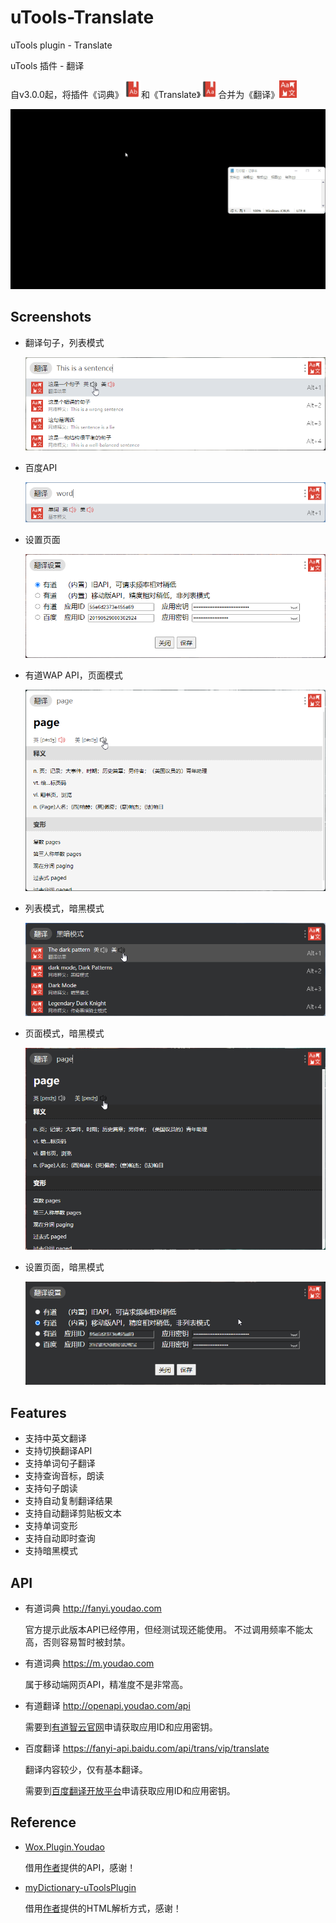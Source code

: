 # uTools-Translate

uTools plugin - Translate

uTools 插件 - 翻译

自v3.0.0起，将插件《词典》<img src="https://raw.githubusercontent.com/HaleShaw/uTools-Translate/main/screenshots/logoDictionary.png" height="28px" witdh="28px">和《Translate》<img src="https://raw.githubusercontent.com/HaleShaw/uTools-Translate/main/screenshots/logoTranslate.png" height="28px" witdh="28px">合并为《翻译》<img src="https://raw.githubusercontent.com/HaleShaw/uTools-Translate/main/logo.png" height="28px" witdh="28px">

![Translate](https://raw.githubusercontent.com/HaleShaw/uTools-Translate/main/screenshots/Translate.gif)

## Screenshots

- 翻译句子，列表模式

  ![translateSentence](https://raw.githubusercontent.com/HaleShaw/uTools-Translate/main/screenshots/translateSentence.png)

- 百度API

  ![translateBaidu](https://raw.githubusercontent.com/HaleShaw/uTools-Translate/main/screenshots/translateBaidu.png)

- 设置页面

  ![translateSetting](https://raw.githubusercontent.com/HaleShaw/uTools-Translate/main/screenshots/translateSetting.png)

- 有道WAP API，页面模式

  ![translatePage](https://raw.githubusercontent.com/HaleShaw/uTools-Translate/main/screenshots/translatePage.png)

- 列表模式，暗黑模式

  ![translateListDark](https://raw.githubusercontent.com/HaleShaw/uTools-Translate/main/screenshots/translateListDark.png)

- 页面模式，暗黑模式

  ![translatePageDark](https://raw.githubusercontent.com/HaleShaw/uTools-Translate/main/screenshots/translatePageDark.png)

- 设置页面，暗黑模式

  ![translateSettingDark](https://raw.githubusercontent.com/HaleShaw/uTools-Translate/main/screenshots/translateSettingDark.png)

## Features

- 支持中英文翻译
- 支持切换翻译API
- 支持单词句子翻译
- 支持查询音标，朗读
- 支持句子朗读
- 支持自动复制翻译结果
- 支持自动翻译剪贴板文本
- 支持单词变形
- 支持自动即时查询
- 支持暗黑模式

## API

- 有道词典 http://fanyi.youdao.com

  官方提示此版本API已经停用，但经测试现还能使用。
  不过调用频率不能太高，否则容易暂时被封禁。

- 有道词典 https://m.youdao.com

  属于移动端网页API，精准度不是非常高。

- 有道翻译 http://openapi.youdao.com/api

  需要到[有道智云官网](https://ai.youdao.com/doc.s)申请获取应用ID和应用密钥。

- 百度翻译 https://fanyi-api.baidu.com/api/trans/vip/translate

  翻译内容较少，仅有基本翻译。

  需要到[百度翻译开放平台](http://api.fanyi.baidu.com/)申请获取应用ID和应用密钥。

## Reference

- [Wox.Plugin.Youdao](https://github.com/Wox-launcher/Wox.Plugin.Youdao)

  借用[作者](https://github.com/bao-qian)提供的API，感谢！

- [myDictionary-uToolsPlugin](https://github.com/vst93/myDictionary-uToolsPlugin)

  借用[作者](https://github.com/vst93)提供的HTML解析方式，感谢！
